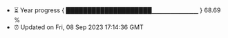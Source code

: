 - ⏳ Year progress { ████████████████████▁▁▁▁▁▁▁▁▁▁ } 68.69 %
- ⏰ Updated on Fri, 08 Sep 2023 17:14:36 GMT

